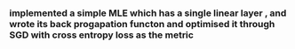 ### implemented a simple MLE which has a single linear layer , and wrote its back progapation functon and optimised it through SGD with cross entropy loss as the metric 
